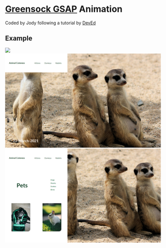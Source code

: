 # [Greensock GSAP](https://greensock.com/gsap/) Animation
Coded by Jody following a tutorial by [DevEd](https://developedbyed.com/)
## Example
![](demoGif.gif)
![](screenshot1.png)
![](screenshot2.png)
